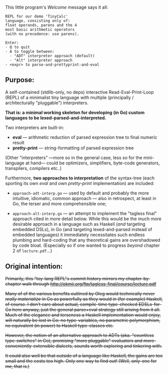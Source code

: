 This little program's *Welcome* message says it all:

    REPL for our demo 'TinyCalc'
    language, consisting only of:
    float operands, parens and the 4
    most basic arithmetic operators
    (with no precedence: use parens).

    Enter:
    · Q to quit
    · A to toggle between:
      · "ADT" interpreter approach (default)
      · "Alt" interpreter approach
    · <expr> to parse-and-prettyprint-and-eval

## Purpose:

A self-contained (stdlib-only, no deps) interactive
Read-Eval-Print-Loop (REPL) of a minimalist tiny language
with multiple (principally / architecturally "pluggable")
interpreters.

**That is: a minimal working skeleton for developing
(in Go) custom languages to be lexed-parsed-and-interpreted.**

Two interpreters are built-in:

- **eval** — arithmetic reduction of parsed expression tree to final numeric result
- **pretty-print** — string-formatting of parsed expression tree

(Other "interpreters" —more so in the general case,
less so for the mini-language at hand— could be
optimizers, simplifiers, byte-code generators,
transpilers, compilers etc..)

Furthermore, **two approaches to interpretation** of the
syntax-tree (each sporting its own *eval* and own
*pretty-print* implementation) are included:

- `approach-adt-interp.go` — used by default and
probably the more intuitive, idiomatic, common
approach — also in retrospect, at least in Go,
the terser and more comprehensible one;

- `approach-alt-interp.go` — an attempt to
implement the "tagless final" approach cited
in more detail below. While this would be
the much more desirable approach in a language
such as Haskell (*and* targeting embedded DSLs),
in Go (and targeting lexed-and-parsed instead of
embedded languages) it immediately necessitates
such endless plumbing and hard-coding that any
theoretical gains are overshadowed by code bloat.
(Especially so if one wanted to progress
*beyond* chapter 2 of `lecture.pdf`...)


## Original intention:

~~Primarily, this "toy-lang REPL"s commit history
mirrors my chapter-by-chapter walk through
http://okmij.org/ftp/tagless-final/course/lecture.pdf~~

~~Many of of the various benefits outlined by Oleg
would technically never *really materialize* in Go
as powerfully as they would in (for example) Haskell,
of course. I don't care about actual, compile-time
type-checked EDSLs-for-Go here anyway, just the
general parse+eval strategy still arising from it all.
Much of the elegance and terseness a Haskell
implementation would enjoy, will naturally be lost
in Go: no type-variables, no parametric polymorphism,
no equivalent (in power) to Haskell type-classes etc.~~

~~However, the notion of an alternative approach
to ADTs (aka. "countless type-switches" in Go),
promising "more pluggable" evaluators and
more-conveniently-extensible dialects, sounds
worth exploring and tinkering with.~~

~~It could also well be that outside of a language
like Haskell, the gains are too small and the costs
too high. Only one way to find out! (Well, only-one
for *me*, that is.)~~

